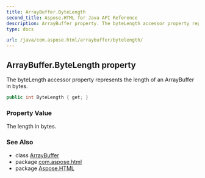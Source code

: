 ```yaml
---
title: ArrayBuffer.ByteLength
second_title: Aspose.HTML for Java API Reference
description: ArrayBuffer property. The byteLength accessor property represents the length of an ArrayBuffer in bytes
type: docs

url: /java/com.aspose.html/arraybuffer/bytelength/
---
```

## ArrayBuffer.ByteLength property

The byteLength accessor property represents the length of an ArrayBuffer in bytes.

```java
public int ByteLength { get; }
```

### Property Value

The length in bytes.

### See Also

* class [ArrayBuffer](../)
* package [com.aspose.html](../../../com.aspose.html/)
* package [Aspose.HTML](../../../)
